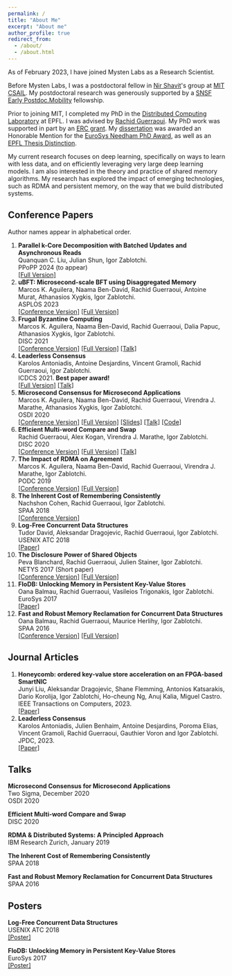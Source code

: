```yaml
---
permalink: /
title: "About Me"
excerpt: "About me"
author_profile: true
redirect_from: 
  - /about/
  - /about.html
---
```


As of February 2023, I have joined Mysten Labs as a Research Scientist.

Before Mysten Labs, I was a postdoctoral fellow in [Nir Shavit](https://people.csail.mit.edu/shanir/)'s group at [MIT CSAIL](https://www.csail.mit.edu/). My postdoctoral research was generously supported by a [SNSF Early Postdoc.Mobility](https://www.snf.ch/en/f6JZyI4uQ1mNeq3J/funding/funding/discontinued-funding-schemes/early-postdoc-mobility) fellowship. 

Prior to joining MIT, I completed my PhD in the [Distributed Computing Laboratory](https://dcl.epfl.ch/site/) at EPFL. I was advised by [Rachid Guerraoui](http://lpdwww.epfl.ch/rachid/). My PhD work was supported in part by an [ERC grant](https://cordis.europa.eu/project/id/339539). My [dissertation](https://infoscience.epfl.ch/record/281678?ln=en) was awarded an Honorable Mention for the [EuroSys Needham PhD Award](https://www.eurosys.org/awards/roger-needham-phd-award), as well as an [EPFL Thesis Distinction](https://www.epfl.ch/education/phd/phd-awards/thesis-distinction/).

My current research focuses on deep learning, specifically on ways to learn with less data, and on efficiently leveraging very large deep learning models. I am also interested in the theory and practice of shared memory algorithms. My research has explored the impact of emerging technologies, such as RDMA and persistent memory, on the way that we build distributed systems.

## Conference Papers

Author names appear in alphabetical order.

1. **Parallel k-Core Decomposition with Batched Updates and Asynchronous Reads**<br/>
Quanquan C. Liu, Julian Shun, Igor Zablotchi.<br/>
PPoPP 2024 (to appear)<br/>
[[Full Version]](https://arxiv.org/pdf/2401.08015.pdf)
1. **uBFT: Microsecond-scale BFT using Disaggregated Memory**<br/>
Marcos K. Aguilera, Naama Ben-David, Rachid Guerraoui, Antoine Murat, Athanasios Xygkis, Igor Zablotchi.<br/>
ASPLOS 2023<br/>
[[Conference Version]](https://dl.acm.org/doi/10.1145/3575693.3575732)
[[Full Version]](https://arxiv.org/pdf/2210.17174.pdf)
1. **Frugal Byzantine Computing**<br/>
Marcos K. Aguilera, Naama Ben-David, Rachid Guerraoui, Dalia Papuc, Athanasios Xygkis, Igor Zablotchi.<br/>
DISC 2021<br/>
[[Conference Version]](https://drops.dagstuhl.de/opus/volltexte/2021/14805/pdf/LIPIcs-DISC-2021-3.pdf) 
[[Full Version]](https://arxiv.org/abs/2108.01330) 
[[Talk]](https://www.youtube.com/watch?v=663fVh5rSVE)
1. **Leaderless Consensus**<br/>
Karolos Antoniadis, Antoine Desjardins, Vincent Gramoli, Rachid Guerraoui, Igor Zablotchi.<br/>
ICDCS 2021. **Best paper award!**<br/>
[[Full Version]](https://infoscience.epfl.ch/record/282657?ln=en) [[Talk]](https://www.youtube.com/watch?v=gPrdhebjTM0)
1. **Microsecond Consensus for Microsecond Applications**<br/>
Marcos K. Aguilera, Naama Ben-David, Rachid Guerraoui, Virendra J. Marathe, Athanasios Xygkis, Igor Zablotchi.<br/> 
OSDI 2020<br/>
[[Conference Version]](https://www.usenix.org/system/files/osdi20-aguilera.pdf) 
[[Full Version]](https://arxiv.org/abs/2010.06288)
[[Slides]](https://www.usenix.org/sites/default/files/conference/protected-files/osdi20_slides_aguilera.pdf) 
[[Talk]](https://www.youtube.com/watch?v=q7ziqsCmjHQ) 
[[Code]](https://github.com/LPD-EPFL/mu)
1. **Efficient Multi-word Compare and Swap**  
Rachid Guerraoui, Alex Kogan, Virendra J. Marathe, Igor Zablotchi.  
DISC 2020  
[[Conference Version]](https://drops.dagstuhl.de/opus/volltexte/2020/13082/pdf/LIPIcs-DISC-2020-4.pdf) 
[[Full Version]](https://arxiv.org/abs/2008.02527) [[Talk]](https://www.youtube.com/watch?v=905yWpHB5ns)
1. **The Impact of RDMA on Agreement**<br/>
Marcos K. Aguilera, Naama Ben-David, Rachid Guerraoui, Virendra J. Marathe, Igor Zablotchi.  
PODC 2019  
[[Conference Version]](https://infoscience.epfl.ch/record/275877?ln=en) 
[[Full Version]](https://arxiv.org/abs/1905.12143)
1. **The Inherent Cost of Remembering Consistently**  
Nachshon Cohen, Rachid Guerraoui, Igor Zablotchi.  
SPAA 2018  
[[Conference Version]](https://infoscience.epfl.ch/record/255526?ln=en)
1. **Log-Free Concurrent Data Structures**  
Tudor David, Aleksandar Dragojevic, Rachid Guerraoui, Igor Zablotchi.
USENIX ATC 2018  
[[Paper]](https://www.usenix.org/system/files/conference/atc18/atc18-david.pdf)
1. **The Disclosure Power of Shared Objects**<br/>
Peva Blanchard, Rachid Guerraoui, Julien Stainer, Igor Zablotchi.  
NETYS 2017 (Short paper)  
[[Conference Version]](https://infoscience.epfl.ch/record/229313?ln=en) 
[[Full Version]](https://infoscience.epfl.ch/record/226211?ln=en)
1. **FloDB: Unlocking Memory in Persistent Key-Value Stores**  
Oana Balmau, Rachid Guerraoui, Vasileios Trigonakis, Igor Zablotchi. 
EuroSys 2017  
[[Paper]](https://infoscience.epfl.ch/record/256000?ln=en)
1. **Fast and Robust Memory Reclamation for Concurrent Data Structures**  
Oana Balmau, Rachid Guerraoui, Maurice Herlihy, Igor Zablotchi.  
SPAA 2016  
[[Conference Version]](https://infoscience.epfl.ch/record/223694?ln=en)
[[Full Version]](https://infoscience.epfl.ch/record/218413?ln=en)

## Journal Articles

1. **Honeycomb: ordered key-value store acceleration on an FPGA-based SmartNIC**<br/>
Junyi Liu, Aleksandar Dragojevic, Shane Flemming, Antonios Katsarakis, Dario Korolija, Igor Zablotchi, Ho-cheung Ng, Anuj Kalia, Miguel Castro.<br/>
IEEE Transactions on Computers, 2023.<br/>
[[Paper]](https://ieeexplore.ieee.org/document/10367763)
1. **Leaderless Consensus**<br/>
Karolos Antoniadis, Julien Benhaim, Antoine Desjardins, Poroma Elias, Vincent Gramoli, Rachid Guerraoui, Gauthier Voron and Igor Zablotchi.<br/>
JPDC, 2023.<br/>
[[Paper]](https://doi.org/10.1016/j.jpdc.2023.01.009)


## Talks

**Microsecond Consensus for Microsecond Applications**  
Two Sigma, December 2020  
OSDI 2020

**Efficient Multi-word Compare and Swap**  
DISC 2020  

**RDMA & Distributed Systems: A Principled Approach**  
IBM Research Zurich, January 2019

**The Inherent Cost of Remembering Consistently**  
SPAA 2018

**Fast and Robust Memory Reclamation for Concurrent Data Structures**  
SPAA 2016

## Posters

**Log-Free Concurrent Data Structures**  
USENIX ATC 2018  
[[Poster]](/pubs/atc-poster.pdf)

**FloDB: Unlocking Memory in Persistent Key-Value Stores**  
EuroSys 2017  
[[Poster]](/pubs/eurosys-poster.pdf)
